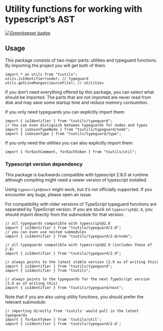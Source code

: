 Utility functions for working with typescript’s AST
===================================================

[![Greenkeeper badge](https://badges.greenkeeper.io/ajafff/tsutils.svg)](https://greenkeeper.io/)

Usage
-----

This package consists of two major parts: utilities and typeguard functions. By importing the project you will get both of them.

    import * as utils from "tsutils";
    utils.isIdentifier(node); // typeguard
    utils.getLineRanges(sourceFile); // utilities

If you don’t need everything offered by this package, you can select what should be imported. The parts that are not imported are never read from disk and may save some startup time and reduce memory consumtion.

If you only need typeguards you can explicitly import them:

    import { isIdentifier } from "tsutils/typeguard";
    // You can even distiguish between typeguards for nodes and types
    import { isUnionTypeNode } from "tsutils/typeguard/node";
    import { isUnionType } from "tsutils/typeguard/type";

If you only need the utilities you can also explicitly import them:

    import { forEachComment, forEachToken } from "tsutils/util";

### Typescript version dependency

This package is backwards compatible with typescript 2.8.0 at runtime although compiling might need a newer version of typescript installed.

Using `typescript@next` might work, but it’s not officially supported. If you encounter any bugs, please open an issue.

For compatibility with older versions of TypeScript typeguard functions are separated by TypeScript version. If you are stuck on `typescript@2.8`, you should import directly from the submodule for that version:

    // all typeguards compatible with typescript@2.8
    import { isIdentifier } from "tsutils/typeguard/2.8";
    // you can even use nested submodules
    import { isIdentifier } from "tsutils/typeguard/2.8/node";

    // all typeguards compatible with typescript@2.9 (includes those of 2.8)
    import { isIdentifier } from "tsutils/typeguard/2.9";

    // always points to the latest stable version (2.9 as of writing this)
    import { isIdentifier } from "tsutils/typeguard";
    import { isIdentifier } from "tsutils";

    // always points to the typeguards for the next TypeScript version (3.0 as of writing this)
    import { isIdentifier } from "tsutils/typeguard/next";

Note that if you are also using utility functions, you should prefer the relevant submodule:

    // importing directly from 'tsutils' would pull in the latest typeguards
    import { forEachToken } from 'tsutils/util';
    import { isIdentifier } from 'tsutils/typeguard/2.8';
